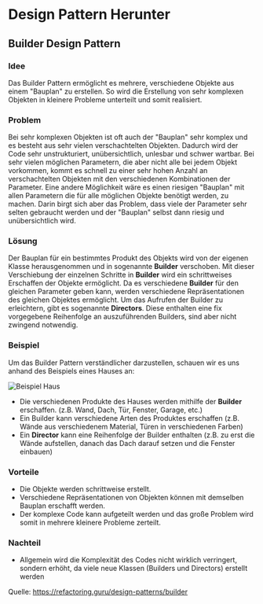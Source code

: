 [Bild_HouseBuilder]:https://refactoring.guru/images/patterns/diagrams/builder/solution1.png?id=8ce82137f8935998de802cae59e00e11
# Design Pattern Herunter
## Builder Design Pattern
### Idee
Das Builder Pattern ermöglicht es mehrere, verschiedene Objekte aus einem "Bauplan" zu erstellen. So wird die Erstellung von sehr komplexen Objekten in kleinere Probleme unterteilt und somit realisiert.

### Problem
Bei sehr komplexen Objekten ist oft auch der "Bauplan" sehr komplex und es besteht aus sehr vielen verschachtelten Objekten. Dadurch wird der Code sehr unstrukturiert, unübersichtlich, unlesbar und schwer wartbar. Bei sehr vielen möglichen Parametern, die aber nicht alle bei jedem Objekt vorkommen, kommt es schnell zu einer sehr hohen Anzahl an verschachtelten Objekten mit den verschiedenen Kombinationen der Parameter.
Eine andere Möglichkeit wäre es einen riesigen "Bauplan" mit allen Parametern die für alle möglichen Objekte benötigt werden, zu machen. Darin birgt sich aber das Problem, dass viele der Parameter sehr selten gebraucht werden und der "Bauplan" selbst dann riesig und unübersichtlich wird.

### Lösung
Der Bauplan für ein bestimmtes Produkt des Objekts wird von der eigenen Klasse herausgenommen und in sogenannte **Builder** verschoben. Mit dieser Verschiebung der einzelnen Schritte in **Builder** wird ein schrittweises Erschaffen der Objekte ermöglicht. Da es verschiedene **Builder** für den gleichen Parameter geben kann, werden verschiedene Repräsentationen des gleichen Objektes ermöglicht.
Um das Aufrufen der Builder zu erleichtern, gibt es sogenannte **Directors**. Diese enthalten eine fix vorgegebene Reihenfolge an auszuführenden Builders, sind aber nicht zwingend notwendig.

### Beispiel
Um das Builder Pattern verständlicher darzustellen, schauen wir es uns anhand des Beispiels eines Hauses an:

![Beispiel Haus][Bild_HouseBuilder]

- Die verschiedenen Produkte des Hauses werden mithilfe der **Builder** erschaffen. (z.B. Wand, Dach, Tür, Fenster, Garage, etc.)
- Ein Builder kann verschiedene Arten des Produktes erschaffen (z.B. Wände aus verschiedenem Material, Türen in verschiedenen Farben)
- Ein **Director** kann eine Reihenfolge der Builder enthalten (z.B. zu erst die Wände aufstellen, danach das Dach darauf setzen und die Fenster einbauen)

### Vorteile
- Die Objekte werden schrittweise erstellt.
- Verschiedene Repräsentationen von Objekten können mit demselben Bauplan erschafft werden.
- Der komplexe Code kann aufgeteilt werden und das große Problem wird somit in mehrere kleinere Probleme zerteilt.
### Nachteil
- Allgemein wird die Komplexität des Codes nicht wirklich verringert, sondern erhöht, da viele neue Klassen (Builders und Directors) erstellt werden

Quelle: <https://refactoring.guru/design-patterns/builder>

